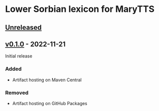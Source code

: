 Lower Sorbian lexicon for MaryTTS
=================================

[Unreleased]
------------

[v0.1.0] - 2022-11-21
---------------------

Initial release

### Added

- Artifact hosting on Maven Central

### Removed

- Artifact hosting on GitHub Packages

[Unreleased]: https://github.com/marytts/marytts-lexicon-dsb
[v0.1.0]: https://github.com/marytts/marytts-lexicon-dsb/releases/tag/v0.1.0

